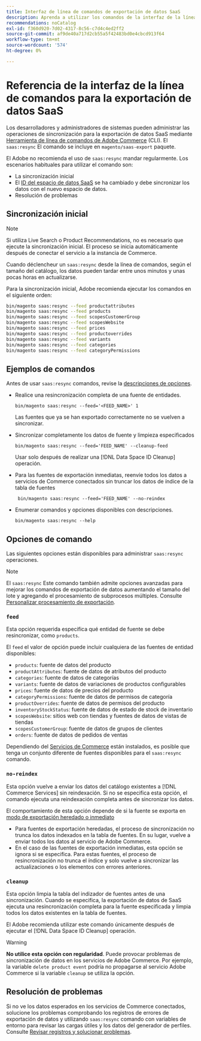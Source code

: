 ```yaml
---
title: Interfaz de línea de comandos de exportación de datos SaaS
description: Aprenda a utilizar los comandos de la interfaz de la línea de comandos para administrar fuentes y procesos para [!DNL data export extension] para servicios SaaS de Adobe Commerce.
recommendations: noCatalog
exl-id: f360d920-7d02-4317-8c56-c7d4c4ed2ff2
source-git-commit: af9de40a717d2cb55a5f42483bd0e4cbcd913f64
workflow-type: tm+mt
source-wordcount: '574'
ht-degree: 0%

---
```


# Referencia de la interfaz de la línea de comandos para la exportación de datos SaaS

Los desarrolladores y administradores de sistemas pueden administrar las operaciones de sincronización para la exportación de datos SaaS mediante [Herramienta de línea de comandos de Adobe Commerce](https://experienceleague.adobe.com/en/docs/commerce-operations/configuration-guide/cli/config-cli) (CLI). El `saas:resync` El comando se incluye en `magento/saas-export` paquete.

El Adobe no recomienda el uso de `saas:resync` mandar regularmente. Los escenarios habituales para utilizar el comando son:

- La sincronización inicial
- El [ID del espacio de datos SaaS](https://experienceleague.adobe.com/en/docs/commerce-admin/config/services/saas) se ha cambiado y debe sincronizar los datos con el nuevo espacio de datos.
- Resolución de problemas

## Sincronización inicial

>[!NOTE]
>Si utiliza Live Search o Product Recommendations, no es necesario que ejecute la sincronización inicial. El proceso se inicia automáticamente después de conectar el servicio a la instancia de Commerce.

Cuando déclencheur un `saas:resync` desde la línea de comandos, según el tamaño del catálogo, los datos pueden tardar entre unos minutos y unas pocas horas en actualizarse.

Para la sincronización inicial, Adobe recomienda ejecutar los comandos en el siguiente orden:

```bash
bin/magento saas:resync --feed productattributes
bin/magento saas:resync --feed products
bin/magento saas:resync --feed scopesCustomerGroup
bin/magento saas:resync --feed scopesWebsite
bin/magento saas:resync --feed prices
bin/magento saas:resync --feed productoverrides
bin/magento saas:resync --feed variants
bin/magento saas:resync --feed categories
bin/magento saas:resync --feed categoryPermissions
```

## Ejemplos de comandos

Antes de usar `saas:resync` comandos, revise la [descripciones de opciones](#command-options).

- Realice una resincronización completa de una fuente de entidades.

  ```
  bin/magento saas:resync --feed='<FEED_NAME>' 1
  ```

  Las fuentes que ya se han exportado correctamente no se vuelven a sincronizar.

- Sincronizar completamente los datos de fuente y limpieza especificados

  ```
  bin/magento saas:resync --feed='FEED_NAME' --cleanup-feed
  ```

  Usar solo después de realizar una [!DNL Data Space ID Cleanup] operación.

- Para las fuentes de exportación inmediatas, reenvíe todos los datos a servicios de Commerce conectados sin truncar los datos de índice de la tabla de fuentes

  ```
   bin/magento saas:resync --feed='FEED_NAME' --no-reindex
  ```

- Enumerar comandos y opciones disponibles con descripciones.

  ```
  bin/magento saas:resync --help
  ```

## Opciones de comando

Las siguientes opciones están disponibles para administrar `saas:resync` operaciones.

>[!NOTE]
>
>El `saas:resync` Este comando también admite opciones avanzadas para mejorar los comandos de exportación de datos aumentando el tamaño del lote y agregando el procesamiento de subprocesos múltiples. Consulte [Personalizar procesamiento de exportación](customize-export-processing.md).

### `feed`

Esta opción requerida especifica qué entidad de fuente se debe resincronizar, como `products`.

El `feed` el valor de opción puede incluir cualquiera de las fuentes de entidad disponibles:

- `products`: fuente de datos del producto
- `productAttributes`: fuente de datos de atributos del producto
- `categories`: fuente de datos de categorías
- `variants`: fuente de datos de variaciones de productos configurables
- `prices`: fuente de datos de precios del producto
- `categoryPermissions`: fuente de datos de permisos de categoría
- `productOverrides`: fuente de datos de permisos del producto
- `inventoryStockStatus`: fuente de datos de estado de stock de inventario
- `scopesWebsite`: sitios web con tiendas y fuentes de datos de vistas de tiendas
- `scopesCustomerGroup`: fuente de datos de grupos de clientes
- `orders`: fuente de datos de pedidos de ventas

Dependiendo del [Servicios de Commerce](../landing/saas.md) están instalados, es posible que tenga un conjunto diferente de fuentes disponibles para el `saas:resync` comando.

### `no-reindex`

Esta opción vuelve a enviar los datos del catálogo existentes a [!DNL Commerce Services] sin reindexación. Si no se especifica esta opción, el comando ejecuta una reindexación completa antes de sincronizar los datos.

El comportamiento de esta opción depende de si la fuente se exporta en [modo de exportación heredado o inmediato](data-synchronization.md#synchronization-modes)

- Para fuentes de exportación heredadas, el proceso de sincronización no trunca los datos indexados en la tabla de fuentes. En su lugar, vuelve a enviar todos los datos al servicio de Adobe Commerce.
- En el caso de las fuentes de exportación inmediatas, esta opción se ignora si se especifica. Para estas fuentes, el proceso de resincronización no trunca el índice y solo vuelve a sincronizar las actualizaciones o los elementos con errores anteriores.

### `cleanup`

Esta opción limpia la tabla del indizador de fuentes antes de una sincronización. Cuando se especifica, la exportación de datos de SaaS ejecuta una resincronización completa para la fuente especificada y limpia todos los datos existentes en la tabla de fuentes.

El Adobe recomienda utilizar este comando únicamente después de ejecutar el [!DNL Data Space ID Cleanup] operación.

>[!WARNING]
>
>**No utilice esta opción con regularidad**. Puede provocar problemas de sincronización de datos en los servicios de Adobe Commerce. Por ejemplo, la variable `delete product event` podría no propagarse al servicio Adobe Commerce si la variable `cleanup` se utiliza la opción.

## Resolución de problemas

Si no ve los datos esperados en los servicios de Commerce conectados, solucione los problemas comprobando los registros de errores de exportación de datos y utilizando `saas:resync` comando con variables de entorno para revisar las cargas útiles y los datos del generador de perfiles. Consulte [Revisar registros y solucionar problemas](troubleshooting-logging.md).
